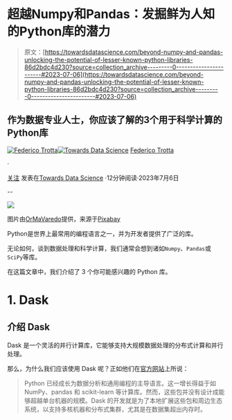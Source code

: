 # 超越Numpy和Pandas：发掘鲜为人知的Python库的潜力

> 原文：[https://towardsdatascience.com/beyond-numpy-and-pandas-unlocking-the-potential-of-lesser-known-python-libraries-86d2bdc4d230?source=collection_archive---------0-----------------------#2023-07-06](https://towardsdatascience.com/beyond-numpy-and-pandas-unlocking-the-potential-of-lesser-known-python-libraries-86d2bdc4d230?source=collection_archive---------0-----------------------#2023-07-06)

## 作为数据专业人士，你应该了解的3个用于科学计算的Python库

[](https://federicotrotta.medium.com/?source=post_page-----86d2bdc4d230--------------------------------)[![Federico Trotta](../Images/e997e3a96940c16ab5071629016d82fd.png)](https://federicotrotta.medium.com/?source=post_page-----86d2bdc4d230--------------------------------)[](https://towardsdatascience.com/?source=post_page-----86d2bdc4d230--------------------------------)[![Towards Data Science](../Images/a6ff2676ffcc0c7aad8aaf1d79379785.png)](https://towardsdatascience.com/?source=post_page-----86d2bdc4d230--------------------------------) [Federico Trotta](https://federicotrotta.medium.com/?source=post_page-----86d2bdc4d230--------------------------------)

·

[关注](https://medium.com/m/signin?actionUrl=https%3A%2F%2Fmedium.com%2F_%2Fsubscribe%2Fuser%2F654cd4bbe899&operation=register&redirect=https%3A%2F%2Ftowardsdatascience.com%2Fbeyond-numpy-and-pandas-unlocking-the-potential-of-lesser-known-python-libraries-86d2bdc4d230&user=Federico+Trotta&userId=654cd4bbe899&source=post_page-654cd4bbe899----86d2bdc4d230---------------------post_header-----------) 发表在[Towards Data Science](https://towardsdatascience.com/?source=post_page-----86d2bdc4d230--------------------------------) ·12分钟阅读·2023年7月6日[](https://medium.com/m/signin?actionUrl=https%3A%2F%2Fmedium.com%2F_%2Fvote%2Ftowards-data-science%2F86d2bdc4d230&operation=register&redirect=https%3A%2F%2Ftowardsdatascience.com%2Fbeyond-numpy-and-pandas-unlocking-the-potential-of-lesser-known-python-libraries-86d2bdc4d230&user=Federico+Trotta&userId=654cd4bbe899&source=-----86d2bdc4d230---------------------clap_footer-----------)

--

[](https://medium.com/m/signin?actionUrl=https%3A%2F%2Fmedium.com%2F_%2Fbookmark%2Fp%2F86d2bdc4d230&operation=register&redirect=https%3A%2F%2Ftowardsdatascience.com%2Fbeyond-numpy-and-pandas-unlocking-the-potential-of-lesser-known-python-libraries-86d2bdc4d230&source=-----86d2bdc4d230---------------------bookmark_footer-----------)![](../Images/8d87b395925ef2d403f2cee6542c46b9.png)

图片由[OrMaVaredo](https://pixabay.com/it/users/ormavaredo-14515736/?utm_source=link-attribution&utm_medium=referral&utm_campaign=image&utm_content=5826755)提供，来源于[Pixabay](https://pixabay.com/it//?utm_source=link-attribution&utm_medium=referral&utm_campaign=image&utm_content=5826755)

Python是世界上最常用的编程语言之一，并为开发者提供了广泛的库。

无论如何，谈到数据处理和科学计算，我们通常会想到诸如`Numpy`、`Pandas`或`SciPy`等库。

在这篇文章中，我们介绍了 3 个你可能感兴趣的 Python 库。

# 1\. Dask

## 介绍 Dask

Dask 是一个灵活的并行计算库，它能够支持大规模数据处理的分布式计算和并行处理。

那么，为什么我们应该使用 Dask 呢？正如他们在[官方网站](https://www.dask.org/)上所说：

> Python 已经成长为数据分析和通用编程的主导语言。这一增长得益于如 NumPy、pandas 和 scikit-learn 等计算库。然而，这些包并没有设计成能够超越单台机器的规模。Dask 的开发就是为了本地扩展这些包和周边生态系统，以支持多核机器和分布式集群，尤其是在数据集超出内存时。
